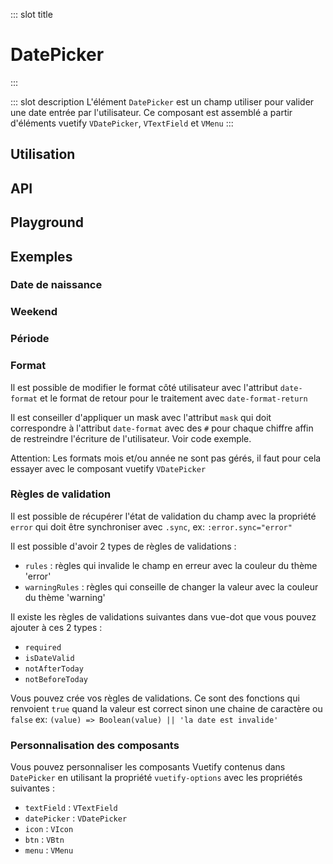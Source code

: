 ::: slot title
# DatePicker
:::

::: slot description
L'élément `DatePicker` est un champ utiliser pour valider une date entrée par l'utilisateur.
Ce composant est assemblé a partir d'éléments vuetify `VDatePicker`, `VTextField` et `VMenu`
:::

## Utilisation

<DocExample
	eager
	file="patterns/date-picker/examples/date-picker"
/>

## API

<DocApi
	:value="['DatePicker']"
	:api="{
		DatePicker: {
			props: [
				{
					name: 'no-calendar',
					type: 'boolean',
					defaultValue: 'false',
					description: 'Désactive le calendrier.'
				},
				{
					name: 'no-prepend-icon',
					type: 'boolean',
					defaultValue: 'false',
					description: 'Désactive l\'icône de préfixe'
				},
				{
					name: 'append-icon',
					type: 'boolean',
					defaultValue: 'false',
					description: 'Utilise l\'icône d\'ajout au lieu de pré\-ajouter.'
				},
				{
					name: 'text-field-activator',
					type: 'boolean',
					defaultValue: 'false',
					description: 'Ouvre le menu du calendrier lorsque le champ de texte est cliqué.'
				},
				{
					name: 'text-field-class',
					type: 'string | string[]',
					defaultValue: 'undefined',
					description: 'Classes pour le champ VTextField'
				},
				{
					name: 'start-date',
					type: 'string',
					defaultValue: 'undefined',
					description: 'Classes pour le champ VTextField'
				},
				{
					name: 'show-week-ends',
					type: 'boolean',
					defaultValue: 'false',
					description: 'Affiche les week-ends dans le calendrier'
				 },
				{
					name: 'warning-rules',
					type: 'ValidationRule[]',
					defaultValue: '[]',
					description: 'Un tableau de règles (même syntaxe que celles de Vuetify)'
				},
				{
					name: 'date-format',
					type: 'string',
					defaultValue: 'DD/MM/YYYY',
					description: 'Le format de date visuel'
				},
				{
					name: 'date-format-return',
					type: 'string',
					defaultValue: 'YYYY-MM-DD',
					description: 'Le format de date métier'
				},
				{
					name: 'value',
					type: 'string',
					defaultValue: '',
					description: 'La valeur du champ'
				},
				{
					name: 'mask',
					type: '[String, Boolean]',
					defaultValue: '',
					description: 'Chaîne de masque personnalisée. Par défaut, elle est calculée à partir de dateFormat. Si false est transmis, n\'appliquez pas de masque.'
				},
				{
					name: 'birthdate',
					type: 'boolean',
					defaultValue: 'false',
					description: 'Active le mode date de naissance.'
				},
				{
					name: 'picker-date',
					type: 'string',
					defaultValue: 'undefined',
					description: 'Propriété de Vuetify DatePicker qui a besoin du modificateur .sync.'
				},
				{
					name: 'error',
					type: 'boolean',
					defaultValue: 'false',
					description: 'Propriété de Vuetify qui a besoin du modificateur .sync'
				},
				{
					name: 'vuetify-options',
					type: 'Options',
					defaultValue: 'undefined',
					description: 'Personnalisation des composants Vuetify en utilisant la directive `customizable`.'
				}
			],
			slots: [
				{
					name: 'prepend',
					description: 'Ajoute un élément avant le champ'
				},
				{
					name: 'append',
					description: 'Ajoute un élément après le champ.'
				}
			]
		}
	}"
/>

## Playground

<DocExample file="patterns/date-picker/examples/date-picker-playground" />

## Exemples

### Date de naissance

<DocExample file="patterns/date-picker/examples/date-picker-birthdate" />

### Weekend

<DocExample file="patterns/date-picker/examples/date-picker-weekend" />

### Période

<DocExample file="patterns/date-picker/examples/date-picker-range" />

### Format

Il est possible de modifier le format côté utilisateur avec l'attribut `date-format` et le format de retour pour le traitement avec `date-format-return`

<DocInfo>

Il est conseiller d'appliquer un mask avec l'attribut `mask` qui doit correspondre à l'attribut `date-format` avec des `#` pour chaque chiffre affin de restreindre l'écriture de l'utilisateur. Voir code exemple.

</DocInfo>

<DocInfo color="warning">

Attention: Les formats mois et/ou année ne sont pas gérés, il faut pour cela essayer avec le composant vuetify `VDatePicker`

</DocInfo>

<DocExample file="patterns/date-picker/examples/date-picker-format" />

### Règles de validation

Il est possible de récupérer l'état de validation du champ avec la propriété `error` qui doit être synchroniser avec `.sync`,
ex: `:error.sync="error"`

Il est possible d'avoir 2 types de règles de validations :
- `rules` : règles qui invalide le champ en erreur avec la couleur du thème 'error'
- `warningRules` : règles qui conseille de changer la valeur avec la couleur du thème 'warning'

Il existe les règles de validations suivantes dans vue-dot que vous pouvez ajouter à ces 2 types :
- `required`
- `isDateValid`
- `notAfterToday`
- `notBeforeToday`

<DocInfo>

Vous pouvez crée vos règles de validations. Ce sont des fonctions qui renvoient `true` quand la valeur est correct sinon une chaine de caractère ou `false`
ex: `(value) => Boolean(value) || 'la date est invalide'`

</DocInfo>

<DocExample file="patterns/date-picker/examples/date-picker-rules" />

### Personnalisation des composants

Vous pouvez personnaliser les composants Vuetify contenus dans `DatePicker` en utilisant la propriété `vuetify-options` avec les propriétés suivantes :

- `textField` : `VTextField`
- `datePicker` : `VDatePicker`
- `icon` : `VIcon`
- `btn` : `VBtn`
- `menu` : `VMenu`

<DocExample file="patterns/date-picker/examples/date-picker-options" />
